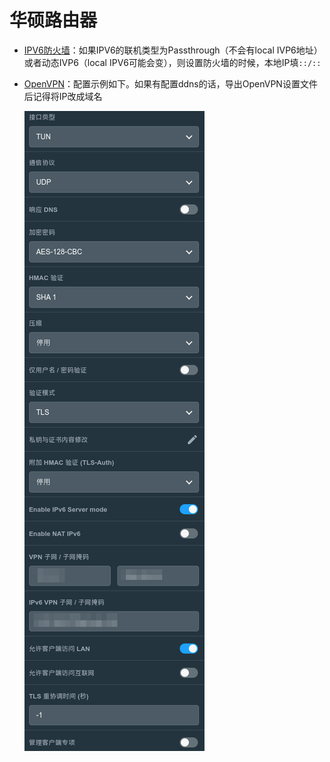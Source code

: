 # 华硕路由器

- [IPV6防火墙](https://www.right.com.cn/forum/thread-4052554-1-1.html)：如果IPV6的联机类型为Passthrough（不会有local IVP6地址）或者动态IVP6（local IPV6可能会变），则设置防火墙的时候，本地IP填`::/::`

- [OpenVPN](https://post.smzdm.com/p/am8venrd/)：配置示例如下。如果有配置ddns的话，导出OpenVPN设置文件后记得将IP改成域名

    ![image-20240114180521423](images/image-20240114180521423.png)
